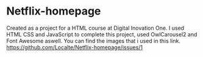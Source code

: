 # Netflix-homepage
Created as a project for a HTML course at Digital Inovation One. I used HTML CSS and JavaScript to complete this project, used OwlCarousel2 and Font Awesome aswell.
You can find the images that i used in this link.
https://github.com/Localte/Netflix-homepage/issues/1
